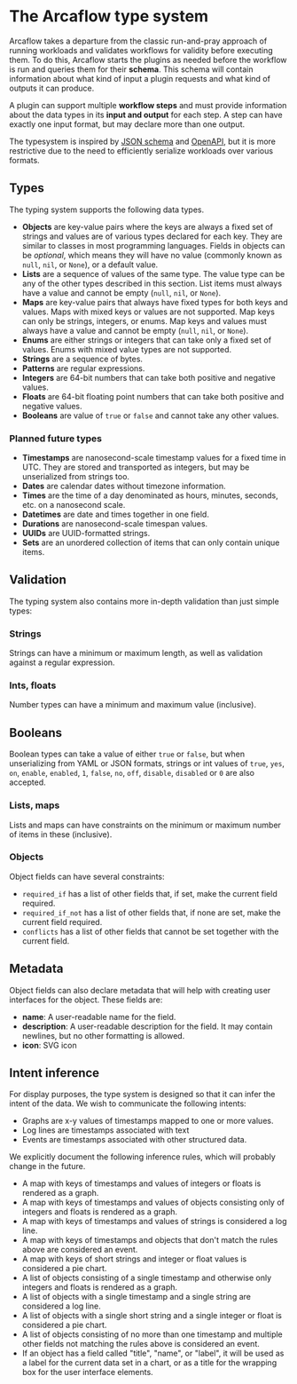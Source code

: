 # The Arcaflow type system

Arcaflow takes a departure from the classic run-and-pray approach of running workloads and validates workflows for validity before executing them. To do this, Arcaflow starts the plugins as needed before the workflow is run and queries them for their **schema**. This schema will contain information about what kind of input a plugin requests and what kind of outputs it can produce.

A plugin can support multiple **workflow steps** and must provide information about the data types in its **input and output** for each step. A step can have exactly one input format, but may declare more than one output.

The typesystem is inspired by [JSON schema](https://json-schema.org/) and [OpenAPI](https://swagger.io/specification/), but it is more restrictive due to the need to efficiently serialize workloads over various formats.

## Types

The typing system supports the following data types.

- **Objects** are key-value pairs where the keys are always a fixed set of strings and values are of various types declared for each key. They are similar to classes in most programming languages. Fields in objects can be *optional*, which means they will have no value (commonly known as `null`, `nil`, or `None`), or a default value.
- **Lists** are a sequence of values of the same type. The value type can be any of the other types described in this section. List items must always have a value and cannot be empty (`null`, `nil`, or `None`).
- **Maps** are key-value pairs that always have fixed types for both keys and values. Maps with mixed keys or values are not supported. Map keys can only be strings, integers, or enums. Map keys and values must always have a value and cannot be empty (`null`, `nil`, or `None`).
- **Enums** are either strings or integers that can take only a fixed set of values. Enums with mixed value types are not supported.
- **Strings** are a sequence of bytes.
- **Patterns** are regular expressions.
- **Integers** are 64-bit numbers that can take both positive and negative values.
- **Floats** are 64-bit floating point numbers that can take both positive and negative values.
- **Booleans** are value of `true` or `false` and cannot take any other values.

### Planned future types

- **Timestamps** are nanosecond-scale timestamp values for a fixed time in UTC. They are stored and transported as integers, but may be unserialized from strings too.
- **Dates** are calendar dates without timezone information.
- **Times** are the time of a day denominated as hours, minutes, seconds, etc. on a nanosecond scale.
- **Datetimes** are date and times together in one field.
- **Durations** are nanosecond-scale timespan values.
- **UUIDs** are UUID-formatted strings.
- **Sets** are an unordered collection of items that can only contain unique items.

## Validation

The typing system also contains more in-depth validation than just simple types:

### Strings

Strings can have a minimum or maximum length, as well as validation against a regular expression.

### Ints, floats

Number types can have a minimum and maximum value (inclusive).

## Booleans

Boolean types can take a value of either `true` or `false`, but when unserializing from YAML or JSON formats, strings or int values of `true`, `yes`, `on`, `enable`, `enabled`, `1`, `false`, `no`, `off`, `disable`, `disabled` or `0` are also accepted.

### Lists, maps

Lists and maps can have constraints on the minimum or maximum number of items in these (inclusive).

### Objects

Object fields can have several constraints:

- `required_if` has a list of other fields that, if set, make the current field required.
- `required_if_not` has a list of other fields that, if none are set, make the current field required.
- `conflicts` has a list of other fields that cannot be set together with the current field.

## Metadata

Object fields can also declare metadata that will help with creating user interfaces for the object. These fields are:

- **name**: A user-readable name for the field.
- **description**: A user-readable description for the field. It may contain newlines, but no other formatting is allowed.
- **icon**: SVG icon

## Intent inference

For display purposes, the type system is designed so that it can infer the intent of the data. We wish to communicate the following intents:

- Graphs are x-y values of timestamps mapped to one or more values.
- Log lines are timestamps associated with text
- Events are timestamps associated with other structured data.

We explicitly document the following inference rules, which will probably change in the future.

- A map with keys of timestamps and values of integers or floats is rendered as a graph.
- A map with keys of timestamps and values of objects consisting only of integers and floats is rendered as a graph.
- A map with keys of timestamps and values of strings is considered a log line.
- A map with keys of timestamps and objects that don't match the rules above are considered an event.
- A map with keys of short strings and integer or float values is considered a pie chart.
- A list of objects consisting of a single timestamp and otherwise only integers and floats is rendered as a graph.
- A list of objects with a single timestamp and a single string are considered a log line.
- A list of objects with a single short string and a single integer or float is considered a pie chart.
- A list of objects consisting of no more than one timestamp and multiple other fields not matching the rules above is considered an event.
- If an object has a field called "title", "name", or "label", it will be used as a label for the current data set in a chart, or as a title for the wrapping box for the user interface elements.